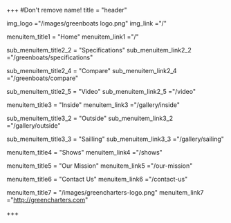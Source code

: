 +++
#Don't remove name!
title = "header"

img_logo ="/images/greenboats logo.png"
img_link ="/"

menuitem_title1 = "Home"
menuitem_link1 ="/"



sub_menuitem_title2_2 = "Specifications"
sub_menuitem_link2_2 ="/greenboats/specifications"


sub_menuitem_title2_4 = "Compare"
sub_menuitem_link2_4 ="/greenboats/compare"

sub_menuitem_title2_5 = "Video"
sub_menuitem_link2_5 ="/video"

menuitem_title3 = "Inside"
menuitem_link3 ="/gallery/inside"

sub_menuitem_title3_2 = "Outside"
sub_menuitem_link3_2 ="/gallery/outside"

sub_menuitem_title3_3 = "Sailling"
sub_menuitem_link3_3 ="/gallery/sailing"

menuitem_title4 = "Shows"
menuitem_link4 ="/shows"

menuitem_title5 = "Our Mission"
menuitem_link5 ="/our-mission"

menuitem_title6 = "Contact Us"
menuitem_link6 ="/contact-us"

menuitem_title7 = "/images/greencharters-logo.png"
menuitem_link7 ="http://greencharters.com"


+++